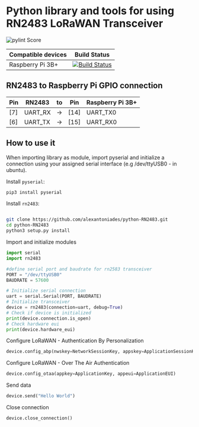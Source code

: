 # Python library and tools for using RN2483 LoRaWAN Transceiver

![pylint Score](https://mperlet.github.io/pybadge/badges/10.00.svg)

| Compatible devices | Build Status |
| ------------------ | ------------ |
| Raspberry Pi 3B+   | [![Build Status](https://travis-ci.org/alexantoniades/python-RN2483.svg?branch=master)](https://travis-ci.org/alexantoniades/python-RN2483) |

## RN2483 to Raspberry Pi GPIO connection

| Pin | RN2483 | to | Pin | Raspberry Pi 3B+ |
| --- | ------ | -- | --- | ---------------- |
| [7] | UART_RX | -> | [14] | UART_TX0 |
| [6] | UART_TX | -> | [15] | UART_RX0 |

## How to use it

When importing library as module, import pyserial and initialize a connection using your assigned serial interface (e.g /dev/ttyUSB0 - in ubuntu).

Install `pyserial`:

```bash
pip3 install pyserial
```

Install `rn2483`:

```bash

git clone https://github.com/alexantoniades/python-RN2483.git
cd python-RN2483
python3 setup.py install
```

Import and initialize modules

```python
import serial
import rn2483

#define serial port and baudrate for rn2583 transceiver
PORT = "/dev/ttyUSB0"
BAUDRATE = 57600

# Initialize serial connection
uart = serial.Serial(PORT, BAUDRATE)
# Initialize transceiver
device = rn2483(connection=uart, debug=True)
# Check if device is initialized
print(device.connection.is_open)
# Check hardware eui
print(device.hardware_eui)
```

Configure LoRaWAN - Authentication By Personalization

```python
device.config_abp(nwskey=NetworkSessionKey, appskey=ApplicationSessionKey, devaddr=DeviceAddress)
```

Configure LoRaWAN - Over The Air Authentication

```python
device.config_otaa(appkey=ApplicationKey, appeui=ApplicationEUI)
```

Send data

```python
device.send("Hello World")
```

Close connection

```python
device.close_connection()
```
